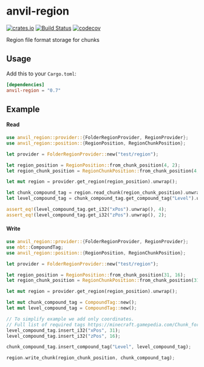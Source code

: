 anvil-region
============
[![crates.io](https://img.shields.io/crates/v/anvil-region.svg)](https://crates.io/crates/anvil-region)
[![Build Status](https://travis-ci.com/eihwaz/anvil-region.svg?branch=master)](https://travis-ci.com/eihwaz/anvil-region)
[![codecov](https://codecov.io/gh/eihwaz/anvil-region/branch/master/graph/badge.svg)](https://codecov.io/gh/eihwaz/anvil-region)

Region file format storage for chunks

## Usage

Add this to your `Cargo.toml`:

```toml
[dependencies]
anvil-region = "0.7"
```

## Example

#### Read

```rust
use anvil_region::provider::{FolderRegionProvider, RegionProvider};
use anvil_region::position::{RegionPosition, RegionChunkPosition};

let provider = FolderRegionProvider::new("test/region");

let region_position = RegionPosition::from_chunk_position(4, 2);
let region_chunk_position = RegionChunkPosition::from_chunk_position(4, 2);

let mut region = provider.get_region(region_position).unwrap();

let chunk_compound_tag = region.read_chunk(region_chunk_position).unwrap();
let level_compound_tag = chunk_compound_tag.get_compound_tag("Level").unwrap();

assert_eq!(level_compound_tag.get_i32("xPos").unwrap(), 4);
assert_eq!(level_compound_tag.get_i32("zPos").unwrap(), 2);
```

#### Write

```rust
use anvil_region::provider::{FolderRegionProvider, RegionProvider};
use nbt::CompoundTag;
use anvil_region::position::{RegionPosition, RegionChunkPosition};

let provider = FolderRegionProvider::new("test/region");

let region_position = RegionPosition::from_chunk_position(31, 16);
let region_chunk_position = RegionChunkPosition::from_chunk_position(31, 16);

let mut region = provider.get_region(region_position).unwrap();

let mut chunk_compound_tag = CompoundTag::new();
let mut level_compound_tag = CompoundTag::new();

// To simplify example we add only coordinates.
// Full list of required tags https://minecraft.gamepedia.com/Chunk_format.
level_compound_tag.insert_i32("xPos", 31);
level_compound_tag.insert_i32("zPos", 16);

chunk_compound_tag.insert_compound_tag("Level", level_compound_tag);

region.write_chunk(region_chunk_position, chunk_compound_tag);
```
